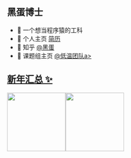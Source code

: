 ## 黑蛋博士

- 🐧 一个想当程序猿的工科
- 🌱 个人主页 <a href="https://heidan.cf/" target="_blank">简历</a>
- 🤔 知乎 <a href="https://www.zhihu.com/people/zhucf1996" target="_blank">@黑蛋</a>
- 👬 课题组主页 <a href="http://cryost.cn/" target="_blank">@低温团队a>

## 新年汇总 ✨

<img align="" height="137px" src="https://github-readme-stats.vercel.app/api?username=Crownzhu&hide_title=true&hide_border=true&show_icons=true&include_all_commits=true&line_height=21&bg_color=0,EC6C6C,FFD479,FFFC79,73FA79&theme=graywhite&locale=cn" /><img align="" height="137px" src="https://github-readme-stats.vercel.app/api/top-langs/?username=Crownzhu&hide_title=true&hide_border=true&layout=compact&bg_color=0,73FA79,73FDFF,D783FF&theme=graywhite&locale=cn" />
